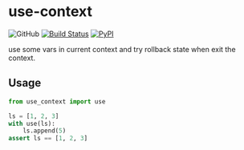 # use-context

![GitHub](https://img.shields.io/github/license/Cologler/use-context-python.svg)
[![Build Status](https://travis-ci.com/Cologler/use-context-python.svg?branch=master)](https://travis-ci.com/Cologler/use-context-python)
[![PyPI](https://img.shields.io/pypi/v/use-context.svg)](https://pypi.org/project/use-context/)

use some vars in current context and try rollback state when exit the context.

## Usage

``` py
from use_context import use

ls = [1, 2, 3]
with use(ls):
    ls.append(5)
assert ls == [1, 2, 3]
```
